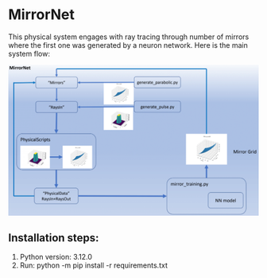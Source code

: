 # MirrorNet
This physical system engages with ray tracing through number of mirrors where the first one was generated by a neuron network.
Here is the main system flow:

![mirror_net flow](/Images/mirror_net_flow.png)

## Installation steps:
1. Python version: 3.12.0
2. Run: python -m pip install -r requirements.txt
